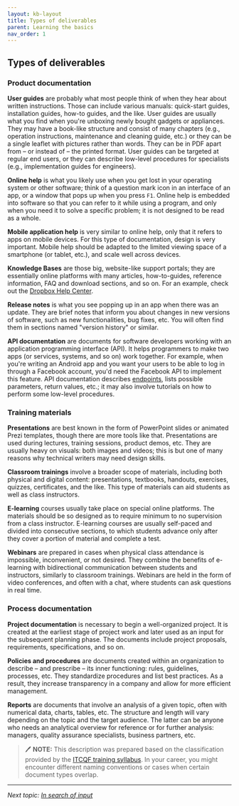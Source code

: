 ```yaml
---
layout: kb-layout
title: Types of deliverables
parent: Learning the basics
nav_order: 1
---
```


## Types of deliverables

### Product documentation

**User guides** are probably what most people think of when they hear about written instructions. Those can include various manuals: quick-start guides, installation guides, how-to guides, and the like. User guides are usually what you find when you're unboxing newly bought gadgets or appliances. They may have a book-like structure and consist of many chapters (e.g., operation instructions, maintenance and cleaning guide, etc.) or they can be a single leaflet with pictures rather than words. They can be in PDF apart from – or instead of – the printed format. User guides can be targeted at regular end users, or they can describe low-level procedures for specialists (e.g., implementation guides for engineers).

**Online help** is what you likely use when you get lost in your operating system or other software; think of a question mark icon in an interface of an app, or a window that pops up when you press `F1`. Online help is embedded into software so that you can refer to it while using a program, and only when you need it to solve a specific problem; it is not designed to be read as a whole.  

**Mobile application help** is very similar to online help, only that it refers to apps on mobile devices. For this type of documentation, design is very important. Mobile help should be adapted to the limited viewing space of a smartphone (or tablet, etc.), and scale well across devices.  

**Knowledge Bases** are those big, website-like support portals; they are essentially online platforms with many articles, how-to-guides, reference information, FAQ and download sections, and so on. For an example, check out the [Dropbox Help Center](https://help.dropbox.com/).  

**Release notes** is what you see popping up in an app when there was an update. They are brief notes that inform you about changes in new versions of software, such as new functionalities, bug fixes, etc. You will often find them in sections named "version history" or similar.  

**API documentation** are documents for software developers working with an application programming interface (API). It helps programmers to make two apps (or services, systems, and so on) work together. For example, when you're writing an Android app and you want your users to be able to log in through a Facebook account, you'd need the Facebook API to implement this feature. API documentation describes [endpoints](../../09-glossary/index.md/#e), lists possible parameters, return values, etc.; it may also involve tutorials on how to perform some low-level procedures.  

### Training materials

**Presentations** are best known in the form of PowerPoint slides or animated Prezi templates, though there are more tools like that. Presentations are used during lectures, training sessions, product demos, etc. They are usually heavy on visuals: both images and videos; this is but one of many reasons why technical writers may need design skills.  

**Classroom trainings** involve a broader scope of materials, including both physical and digital content: presentations, textbooks, handouts, exercises, quizzes, certificates, and the like. This type of materials can aid students as well as class instructors.  

**E-learning** courses usually take place on special online platforms. The materials should be so designed as to require minimum to no supervision from a class instructor. E-learning courses are usually self-paced and divided into consecutive sections, to which students advance only after they cover a portion of material and complete a test.  

**Webinars** are prepared in cases when physical class attendance is impossible, inconvenient, or not desired. They combine the benefits of e-learning with bidirectional communication between students and instructors, similarly to classroom trainings. Webinars are held in the form of video conferences, and often with a chat, where students can ask questions in real time.  

### Process documentation

**Project documentation** is necessary to begin a well-organized project. It is created at the earliest stage of project work and later used as an input for the subsequent planning phase. The documents include project proposals, requirements, specifications, and so on.  

**Policies and procedures** are documents created within an organization to describe – and prescribe – its inner functioning: rules, guidelines, processes, etc. They standardize procedures and list best practices. As a result, they increase transparency in a company and allow for more efficient management.  

**Reports** are documents that involve an analysis of a given topic, often with numerical data, charts, tables, etc. The structure and length will vary depending on the topic and the target audience. The latter can be anyone who needs an analytical overview for reference or for further analysis: managers, quality assurance specialists, business partners, etc.  

> 🖊️ **NOTE:** This description was prepared based on the classification provided by the [ITCQF training syllabus](https://itcqf.org/wp-content/uploads/2020/06/ITCQF_Syllabus_v2_0Jun2020.pdf). In your career, you might encounter different naming conventions or cases when certain document types overlap.  

---

*Next topic: [In search of input](../2-in-search-of-input/)*